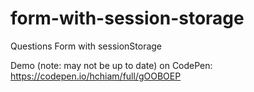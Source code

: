 # form-with-session-storage
Questions Form with sessionStorage

Demo (note: may not be up to date) on CodePen: https://codepen.io/hchiam/full/gOOBOEP
